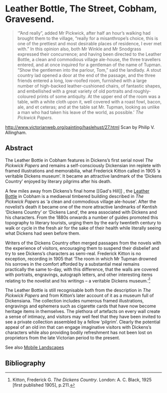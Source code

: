 # Leather Bottle, The Street, Cobham, Gravesend.

>‘”And really”, added Mr Pickwick, after half an hour’s walking had brought them to the village, “really for a misanthrope’s choice, this is one of the prettiest and most desirable places of residence, I ever met with.”
In this opinion also, both Mr Winkle and Mr Snodgrass expressed their concurrence; and having been directed to the Leather Bottle, a clean and commodious village ale-house, the three travellers entered, and at once inquired for a gentleman of the name of Tupman.
“Show the gentlemen into the parlour, Tom,” said the landlady.
A stout country lad opened a door at the end of the passage, and the three friends entered a long, low-roofed room, furnished with a large number of high-backed leather-cushioned chairs, of fantastic shapes, and embellished with a great variety of old portraits and roughly-coloured prints of some antiquity. At the upper end of the room was a table, with a white cloth upon it, well covered with a roast fowl, bacon, ale, and et ceteras; and at the table sat Mr. Tupman, looking as unlike a man who had taken his leave of the world, as possible.’ _The Pickwick Papers_.


http://www.victorianweb.org/painting/haslehust/27.html Scan by Philip V. Allingham. 


## Abstract

The Leather Bottle in Cobham features in Dickens’s first serial novel _The Pickwick Papers_ and remains a self-consciously Dickensian inn replete with framed illustrations and memorabilia, what Frederick Kitton called in 1905 ‘a veritable Dickens museum’. It became an attractive landmark of the ‘Dickens Country’ enjoyed by literary pilgrims after his death.

A few miles away from Dickens’s final home [[Gad's Hill]] , the [Leather Bottle](http://www.theleatherbottle.pub/) in Cobham  is a mediaeval timbered building described in _The Pickwick Papers_ as ‘a clean and commodious village ale-house’. After the novelist’s death it became one of the more attractive landmarks of Kentish ‘Dickens Country’ or ‘Dickens Land’, the area associated with Dickens and his characters. From the 1880s onwards a number of guides promoted this topography to literary tourists, urging them by the early twentieth century to walk or cycle in the fresh air for the sake of their health while literally seeing what Dickens had seen before them. 


Writers of the Dickens Country often merged passages from the novels with the experience of visitors, encouraging them to suspend their disbelief and try to see Dickens’s characters as semi-real.  Frederick Kitton is no exception, recording in 1905 that ‘The room in which Mr Tupman drowned his sorrows in the comfort afforded by a substantial meal remains practically the same to-day, with this difference, that the walls are covered with portraits, engravings, autograph letters, and other interesting items relating to the novelist and his writings – a veritable Dickens museum.’[^ref1]

The Leather Bottle is still recognisable both from the description in _The Pickwick Papers_ and from Kitton’s later account of it as a museum full of Dickensiana. The collection includes numerous framed illustrations, engravings and ephemera such as cigarette cards that have now become heritage items in themselves. The plethora of artefacts on every wall create a sense of intimacy, and visitors may well feel that they have been invited to see a private collection assembled by a fellow ‘pilgrim’. Clearly the potential appeal of an old inn that can engage imaginative visitors with Dickens’s characters while also providing bodily refreshment has not been lost on proprietors from the late Victorian period to the present.


See also [Mobile Landscapes](/mobile-landscape)

## Bibliography

[^ref1]: Kitton, Frederick G. _The Dickens Country_. London: A. C. Black, 1925 [first published 1905], p.211.

